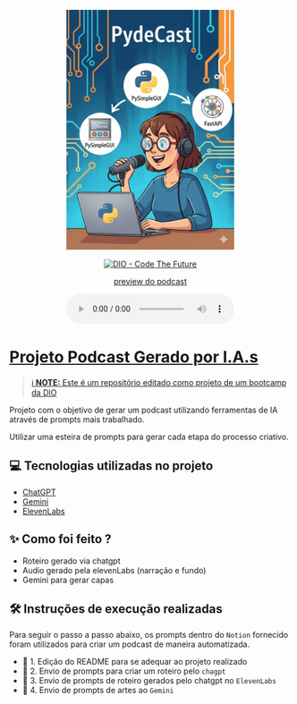 <p align="center">
<img 
    src="./assets/PydeCast-Episodio 1 - Gemini.png"
    width="300"
/>
</p>

<p align="center">
<a href="https://dio.me/">
    <img 
        src="https://img.shields.io/badge/DIO-Code_The_Future-28DA77?logo=youtube" 
        alt="DIO - Code The Future">
</a>
<a href="https://dio.me/">

</p>

<p align="center">
    preview do podcast
</p>

<div align="center">
    <audio src="output/podcast_editado.MP3" controls title="Podcast editado"></audio>
</div>

# Projeto Podcast Gerado por I.A.s

 > ℹ️ **NOTE:** Este é um repositório editado como projeto de um bootcamp da [DIO](https://dio.me)

Projeto com o objetivo de gerar um podcast utilizando ferramentas de IA através de prompts mais trabalhado.

Utilizar uma esteira de prompts para gerar cada etapa do processo criativo.

## 💻 Tecnologias utilizadas no projeto

- [ChatGPT](https://chat.openai.com/) 
- [Gemini](https://gemini.google.com/app)
- [ElevenLabs](https://beta.elevenlabs.io/)

## ✨ Como foi feito ?

- Roteiro gerado via chatgpt
- Audio gerado pela elevenLabs (narração e fundo)
- Gemini para gerar capas

## 🛠️ Instruções de execução realizadas

Para seguir o passo a passo abaixo, os prompts dentro do `Notion` fornecido foram utilizados para criar um podcast de maneira automatizada.

- 🤖 1. Edição do README para se adequar ao projeto realizado
- 🤖 2. Envio de prompts para criar um roteiro pelo `chagpt`
- 🤖 3. Envio de prompts de roteiro gerados pelo chatgpt no  `ElevenLabs`
- 🤖 4. Envio de prompts de artes ao `Gemini`
